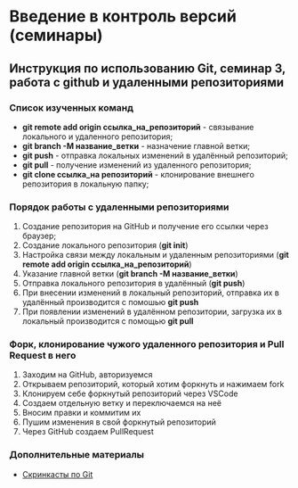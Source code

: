 # Введение в контроль версий (семинары)

## Инструкция по использованию Git, семинар 3, работа с github и удаленными репозиториями

### Список изученных команд 

+ **git remote add origin ссылка_на_репозиторий** - связывание локального и удаленного репозитория;
+ **git branch -M название_ветки** - назначение главной ветки;
+ **git push** - отправка локальных изменений в удалённый репозиторий;
+ **git pull** - получение изменений из удаленного репозитория;
+ **git clone ссылка_на репозиторий** - клонирование внешнего репозитория в локальную папку;

### Порядок работы с удаленными репозиториями

1. Создание репозитория на GitHub и получение его ссылки через браузер;
2. Создание локального репозитория (**git init**)
3. Настройка связи между локальным и удаленным репозиториями (**git remote add origin ссылка_на_репозиторий**)
4. Указание главной ветки (**git branch -M название_ветки**)
5. Отправка локального репозитория в удалённый (**git push**)
6. При внесении изменений в локальный репозиторий, отправка их в удалённый производится с помошью **git push**
7. При появлении изменений в удалённом репозитории, загрузка их в локальный производится с помощью **git pull**

### Форк, клонирование чужого удаленного репозитория и Pull Request в него

1. Заходим на GitHub, авторизуемся
2. Открываем репозиторий, который хотим форкнуть и нажимаем fork
3. Клонируем себе форкнутый репозиторий через VSCode
4. Создаем отдельную ветку и переключаемся на неё
5. Вносим правки и коммитим их
6. Пушим изменения в свой форкнутый репозиторий
7. Через GitHub создаем PullRequest

### Дополнительные материалы
+ [Скринкасты по Git](https://vimeo.com/showcase/5616060)